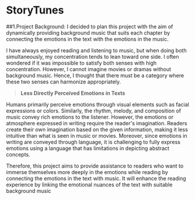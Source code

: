 # StoryTunes

##1.Project Background:
I decided to plan this project with the aim of dynamically providing background music that suits each chapter by connecting the emotions in the text with the emotions in the music.

I have always enjoyed reading and listening to music, but when doing both simultaneously, my concentration tends to lean toward one side. I often wondered if it was impossible to satisfy both senses with high concentration. However, I cannot imagine movies or dramas without background music. Hence, I thought that there must be a category where these two senses can harmonize appropriately.

> **Less Directly Perceived Emotions in Texts**

Humans primarily perceive emotions through visual elements such as facial expressions or colors. Similarly, the rhythm, melody, and composition of music convey rich emotions to the listener. However, the emotions or atmosphere expressed in writing require the reader's imagination. Readers create their own imagination based on the given information, making it less intuitive than what is seen in music or movies. Moreover, since emotions in writing are conveyed through language, it is challenging to fully express emotions using a language that has limitations in depicting abstract concepts.

Therefore, this project aims to provide assistance to readers who want to immerse themselves more deeply in the emotions while reading by connecting the emotions in the text with music. It will enhance the reading experience by linking the emotional nuances of the text with suitable background music


